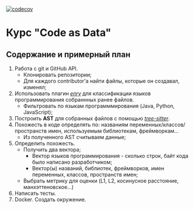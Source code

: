 [![codecov](https://codecov.io/github/codecov/example-java-maven/branch/main/graph/badge.svg?token=ob1cArXXM6)](https://app.codecov.io/github/EdwardNee/2022_similar_dev_search_ni)

# Курс "Code as Data"  

## Содержание и примерный план  
1. Работа с git и GitHub API.
   + Клонировать репозитории;
   + Для каждого contributor'а найти файлы, которые он создавал, изменял;
2. Использовать плагин *[enry](https://github.com/go-enry/go-enry)* для классификации языков программирования собраннных ранее файлов.
   + Фильтровать по языкам программмирования (Java, Python, JavaScript);
3. Построить **AST** для собранных файлов с помощью *[tree-sitter](https://github.com/tree-sitter/tree-sitter)*.
4. Похожесть в коде определять по: названиям переменных/классов/пространств имен, используемым библиотекам, фреймворкам...
   + Из полученного AST считываем данные;
5. Определить похожесть.
   + Получить два вектора;
      + Вектор языков программирования - сколько строк, байт кода было написано разработчиком;
      + Вектор(ы) названий, библиотек, фреймворков, имен переменных, классов, пространств имен;
   + Выбрать метрику для оценки (L1, L2, косинусное расстояние, манхэттеновское...)
7. Написать тесты.
8. Docker. Создать окружение.
